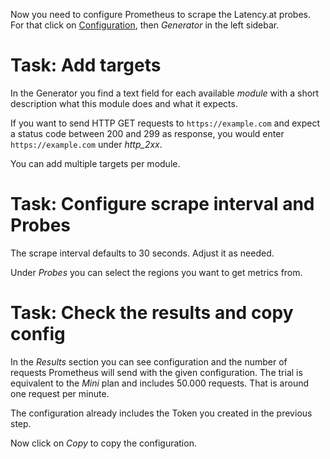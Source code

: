 Now you need to configure Prometheus to scrape the Latency.at probes.
For that click on [Configuration](https://latency.at/dashboard/configuration),
then *Generator* in the left sidebar.

# Task: Add targets
In the Generator you find a text field for each available *module* with a short
description what this module does and what it expects.

If you want to send HTTP GET requests to `https://example.com` and expect a
status code between 200 and 299 as response, you would enter
`https://example.com` under *http_2xx*.

You can add multiple targets per module.

# Task: Configure scrape interval and Probes
The scrape interval defaults to 30 seconds. Adjust it as needed.

Under *Probes* you can select the regions you want to get metrics from.

# Task: Check the results and copy config
In the *Results* section you can see configuration and the number of requests
Prometheus will send with the given configuration. The trial is equivalent to
the *Mini* plan and includes 50.000 requests. That is around one request per
minute.

The configuration already includes the Token you created in the previous step.

Now click on *Copy* to copy the configuration.
